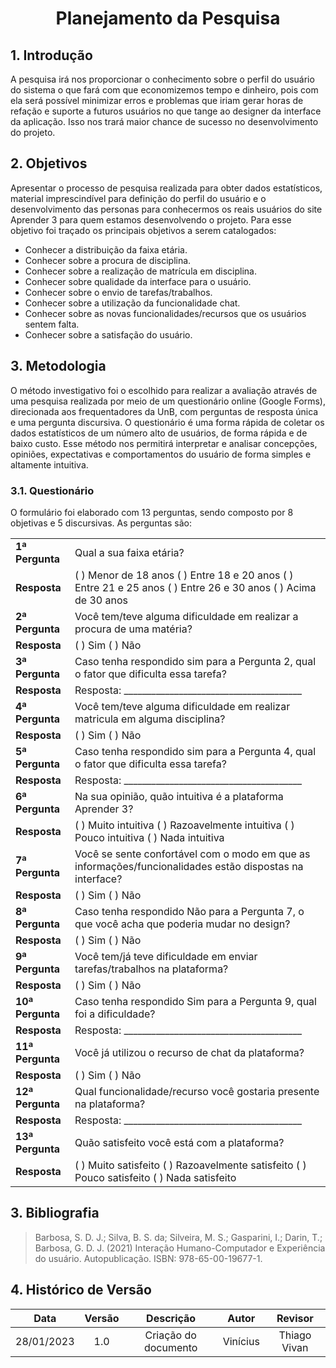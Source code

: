 # <center>Planejamento da Pesquisa

## 1. Introdução
A pesquisa irá nos proporcionar o conhecimento sobre o perfil do usuário do sistema o que fará com que economizemos tempo e dinheiro, pois com ela será possível minimizar erros e problemas que iriam gerar horas de refação e suporte a futuros usuários no que tange ao designer da interface da aplicação. Isso nos trará maior chance de sucesso no desenvolvimento do projeto.

## 2. Objetivos
Apresentar o processo de pesquisa realizada para obter dados estatísticos, material imprescindível para definição do perfil do usuário e o desenvolvimento das personas para conhecermos os reais usuários do site Aprender 3 para quem estamos desenvolvendo o projeto. Para esse objetivo foi traçado os principais objetivos a serem catalogados:
 
- Conhecer a distribuição da faixa etária.
- Conhecer sobre a procura de disciplina.
- Conhecer sobre a realização de matrícula em disciplina.
- Conhecer sobre qualidade da interface para o usuário.
- Conhecer sobre o envio de tarefas/trabalhos.
- Conhecer sobre a utilização da funcionalidade chat.
- Conhecer sobre as novas funcionalidades/recursos que os usuários sentem falta.
- Conhecer sobre a satisfação do usuário.

## 3. Metodologia

O método investigativo foi o escolhido para realizar a avaliação através de uma pesquisa realizada por meio de um questionário online (Google Forms), direcionada aos frequentadores da UnB, com perguntas de resposta única e uma pergunta discursiva. O questionário é uma forma rápida de coletar os dados estatísticos de um número alto de usuários, de forma rápida e de baixo custo. Esse método nos permitirá interpretar e analisar concepções, opiniões, expectativas e comportamentos do usuário de forma simples e altamente intuitiva.

### 3.1. Questionário

O formulário foi elaborado com 13 perguntas, sendo composto por 8 objetivas e 5 discursivas. As perguntas são:

|     |                                                                                   |               
|:---    | --------------------------------------------------------------------------------- |
|**1ª Pergunta**| Qual a sua faixa etária? |
|**Resposta**| ( ) Menor de 18 anos ( ) Entre 18 e 20 anos ( ) Entre 21 e 25 anos ( ) Entre 26 e 30 anos ( ) Acima de 30 anos |
|**2ª Pergunta**| Você tem/teve alguma dificuldade em realizar a procura de uma matéria? |
|**Resposta**| ( ) Sim  ( ) Não |
|**3ª Pergunta**| Caso tenha respondido sim para a Pergunta 2, qual o fator que dificulta essa tarefa?|
|**Resposta**| Resposta: _______________________________________ |
|**4ª Pergunta**| Você tem/teve alguma dificuldade em realizar matricula em alguma disciplina? |
|**Resposta**| ( ) Sim ( ) Não |
|**5ª Pergunta**| Caso tenha respondido sim para a Pergunta 4, qual o fator que dificulta essa tarefa? |
|**Resposta**| Resposta: _______________________________________ |
|**6ª Pergunta**| Na sua opinião, quão intuitiva é a plataforma Aprender 3? |
|**Resposta**| ( ) Muito intuitiva ( ) Razoavelmente intuitiva ( ) Pouco intuitiva ( ) Nada intuitiva |
|**7ª Pergunta**| Você se sente confortável com o modo em que as informações/funcionalidades estão dispostas na interface? |
|**Resposta**| ( ) Sim  ( ) Não |
|**8ª Pergunta**| Caso tenha respondido Não para a Pergunta 7, o que você acha que poderia mudar no design? |
|**Resposta**| ( ) Sim  ( ) Não |
|**9ª Pergunta**| Você tem/já teve dificuldade em enviar tarefas/trabalhos na plataforma? |
|**Resposta**| ( ) Sim  ( ) Não |
|**10ª Pergunta**| Caso tenha respondido Sim para a Pergunta 9, qual foi a dificuldade? |
|**Resposta**| Resposta: _______________________________________ |
|**11ª Pergunta**| Você já utilizou o recurso de chat da plataforma? |
|**Resposta**| ( ) Sim  ( ) Não |
|**12ª Pergunta**| Qual funcionalidade/recurso você gostaria presente na plataforma? |
|**Resposta**| Resposta: _______________________________________ |
|**13ª Pergunta**| Quão satisfeito você está com a plataforma? |
|**Resposta**| ( ) Muito satisfeito ( ) Razoavelmente satisfeito ( ) Pouco satisfeito ( ) Nada satisfeito |


## 3. Bibliografia
> Barbosa, S. D. J.; Silva, B. S. da; Silveira, M. S.; Gasparini, I.; Darin, T.; Barbosa, G. D. J. (2021) Interação Humano-Computador e Experiência do usuário. Autopublicação. ISBN: 978-65-00-19677-1.

## 4. Histórico de Versão
 
| Data       | Versão | Descrição            | Autor             | Revisor |
|:----------:|:------:|:--------------------:|:-----------------:|:-------:|
|28/01/2023  | 1.0 | Criação do documento | Vinícius | Thiago Vivan |
